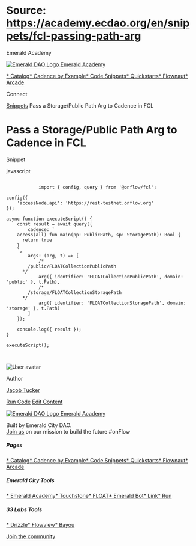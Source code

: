 # Source: https://academy.ecdao.org/en/snippets/fcl-passing-path-arg

Emerald Academy





[![Emerald DAO Logo](/ea-logo.png)
Emerald Academy](/en/)


[* Catalog](/en/catalog)[* Cadence by Example](/en/cadence-by-example)[* Code Snippets](/en/snippets)[* Quickstarts](/en/quickstarts)[* Flownaut](https://flownaut.ecdao.org)[* Arcade](https://arcade.ecdao.org)

Connect



[Snippets](/en/snippets)
Pass a Storage/Public Path Arg to Cadence in FCL

# Pass a Storage/Public Path Arg to Cadence in FCL

Snippet

javascript

```
		
			import { config, query } from '@onflow/fcl';

config({
	'accessNode.api': 'https://rest-testnet.onflow.org'
});

async function executeScript() {
	const result = await query({
		cadence: `
    access(all) fun main(pp: PublicPath, sp: StoragePath): Bool {
      return true
    }
    `,
		args: (arg, t) => [
			/*
        /public/FLOATCollectionPublicPath
      */
			arg({ identifier: 'FLOATCollectionPublicPath', domain: 'public' }, t.Path),
			/*
        /storage/FLOATCollectionStoragePath
      */
			arg({ identifier: 'FLOATCollectionStoragePath', domain: 'storage' }, t.Path)
		]
	});

	console.log({ result });
}

executeScript();
		 
	
```

![User avatar](/avatars/jacob.jpeg)

Author

[Jacob Tucker](https://twitter.com/jacobmtucker)

[Run Code](https://codesandbox.io/s/fcl-path-arg-cng36l?file=/src/index.js)
[Edit Content](https://github.com/emerald-dao/emerald-academy-v2/tree/main/src/lib/content/snippets/fcl-passing-path-arg/readme.md)



[![Emerald DAO Logo](/ea-logo.png)
Emerald Academy](/en/)

Built by Emerald City DAO.  
[Join us](https://discord.gg/emerald-city-906264258189332541) on our mission to build the future #onFlow

##### Pages

[* Catalog](/en/catalog)[* Cadence by Example](/en/cadence-by-example)[* Code Snippets](/en/snippets)[* Quickstarts](/en/quickstarts)[* Flownaut](https://flownaut.ecdao.org)[* Arcade](https://arcade.ecdao.org)


##### Emerald City Tools

[* Emerald Academy](https://academy.ecdao.org/)[* Touchstone](https://touchstone.city/)[* FLOAT](https://floats.city/)[* Emerald Bot](https://bot.ecdao.org/)[* Link](https://link.ecdao.org/)[* Run](https://run.ecdao.org/)


##### 33 Labs Tools

[* Drizzle](https://drizzle33.app/)[* Flowview](https://flowview.app/)[* Bayou](https://bayou33.app/)

[Join the community](https://discord.gg/emerald-city-906264258189332541)